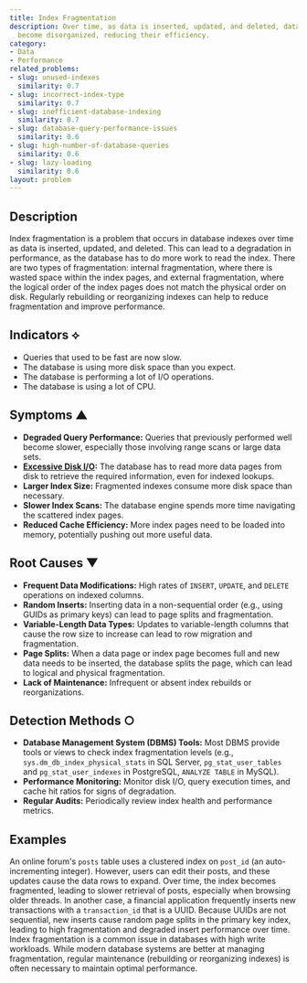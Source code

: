 ```yaml
---
title: Index Fragmentation
description: Over time, as data is inserted, updated, and deleted, database indexes
  become disorganized, reducing their efficiency.
category:
- Data
- Performance
related_problems:
- slug: unused-indexes
  similarity: 0.7
- slug: incorrect-index-type
  similarity: 0.7
- slug: inefficient-database-indexing
  similarity: 0.7
- slug: database-query-performance-issues
  similarity: 0.6
- slug: high-number-of-database-queries
  similarity: 0.6
- slug: lazy-loading
  similarity: 0.6
layout: problem
---
```


## Description
Index fragmentation is a problem that occurs in database indexes over time as data is inserted, updated, and deleted. This can lead to a degradation in performance, as the database has to do more work to read the index. There are two types of fragmentation: internal fragmentation, where there is wasted space within the index pages, and external fragmentation, where the logical order of the index pages does not match the physical order on disk. Regularly rebuilding or reorganizing indexes can help to reduce fragmentation and improve performance.

## Indicators ⟡
- Queries that used to be fast are now slow.
- The database is using more disk space than you expect.
- The database is performing a lot of I/O operations.
- The database is using a lot of CPU.

## Symptoms ▲

- **Degraded Query Performance:** Queries that previously performed well become slower, especially those involving range scans or large data sets.
- **[Excessive Disk I/O](excessive-disk-io.md):** The database has to read more data pages from disk to retrieve the required information, even for indexed lookups.
- **Larger Index Size:** Fragmented indexes consume more disk space than necessary.
- **Slower Index Scans:** The database engine spends more time navigating the scattered index pages.
- **Reduced Cache Efficiency:** More index pages need to be loaded into memory, potentially pushing out more useful data.

## Root Causes ▼

- **Frequent Data Modifications:** High rates of `INSERT`, `UPDATE`, and `DELETE` operations on indexed columns.
- **Random Inserts:** Inserting data in a non-sequential order (e.g., using GUIDs as primary keys) can lead to page splits and fragmentation.
- **Variable-Length Data Types:** Updates to variable-length columns that cause the row size to increase can lead to row migration and fragmentation.
- **Page Splits:** When a data page or index page becomes full and new data needs to be inserted, the database splits the page, which can lead to logical and physical fragmentation.
- **Lack of Maintenance:** Infrequent or absent index rebuilds or reorganizations.

## Detection Methods ○

- **Database Management System (DBMS) Tools:** Most DBMS provide tools or views to check index fragmentation levels (e.g., `sys.dm_db_index_physical_stats` in SQL Server, `pg_stat_user_tables` and `pg_stat_user_indexes` in PostgreSQL, `ANALYZE TABLE` in MySQL).
- **Performance Monitoring:** Monitor disk I/O, query execution times, and cache hit ratios for signs of degradation.
- **Regular Audits:** Periodically review index health and performance metrics.

## Examples
An online forum's `posts` table uses a clustered index on `post_id` (an auto-incrementing integer). However, users can edit their posts, and these updates cause the data rows to expand. Over time, the index becomes fragmented, leading to slower retrieval of posts, especially when browsing older threads. In another case, a financial application frequently inserts new transactions with a `transaction_id` that is a UUID. Because UUIDs are not sequential, new inserts cause random page splits in the primary key index, leading to high fragmentation and degraded insert performance over time. Index fragmentation is a common issue in databases with high write workloads. While modern database systems are better at managing fragmentation, regular maintenance (rebuilding or reorganizing indexes) is often necessary to maintain optimal performance.